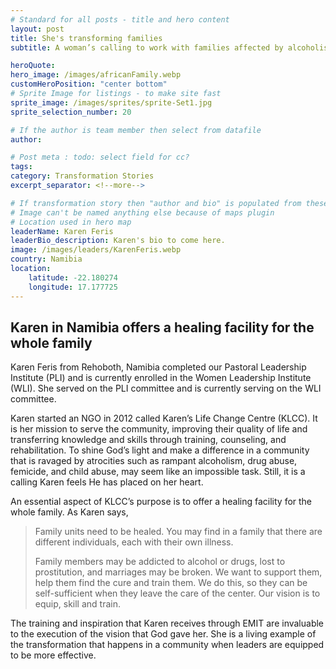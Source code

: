 ```yaml
---
# Standard for all posts - title and hero content
layout: post
title: She's transforming families
subtitle: A woman’s calling to work with families affected by alcoholism, drug abuse, femicide, and child abuse

heroQuote:
hero_image: /images/africanFamily.webp
customHeroPosition: "center bottom"
# Sprite Image for listings - to make site fast
sprite_image: /images/sprites/sprite-Set1.jpg
sprite_selection_number: 20

# If the author is team member then select from datafile
author:

# Post meta : todo: select field for cc?
tags:
category: Transformation Stories
excerpt_separator: <!--more-->

# If transformation story then "author and bio" is populated from these fields
# Image can't be named anything else because of maps plugin
# Location used in hero map
leaderName: Karen Feris
leaderBio_description: Karen's bio to come here.
image: /images/leaders/KarenFeris.webp
country: Namibia
location:
    latitude: -22.180274
    longitude: 17.177725
---
```

## Karen in Namibia offers a healing facility for the whole family

Karen Feris from Rehoboth, Namibia completed our Pastoral Leadership Institute (PLI) and is currently enrolled in the Women Leadership Institute (WLI). She served on the PLI committee and is currently serving on the WLI committee.

Karen started an NGO in 2012 called Karen’s Life Change Centre (KLCC). It is her mission to serve the community, improving their quality of life and transferring knowledge and skills through training, counseling, and rehabilitation.
To shine God’s light and make a difference in a community that is ravaged by atrocities such as rampant alcoholism, drug abuse, femicide, and child abuse, may seem like an impossible task. Still, it is a calling Karen feels He has placed on her heart.

An essential aspect of KLCC’s purpose is to offer a healing facility for the whole family. As Karen says,

> Family units need to be healed. You may find in a family that there are different individuals, each with their own illness.
>
> Family members may be addicted to alcohol or drugs, lost to prostitution, and marriages may be broken. We want to support them, help them find the cure and train them. We do this, so they can be self-sufficient when they leave the care of the center. Our vision is to equip, skill and train.

The training and inspiration that Karen receives through EMIT are invaluable to the execution of the vision that God gave her. She is a living example of the transformation that happens in a community when leaders are equipped to be more effective.